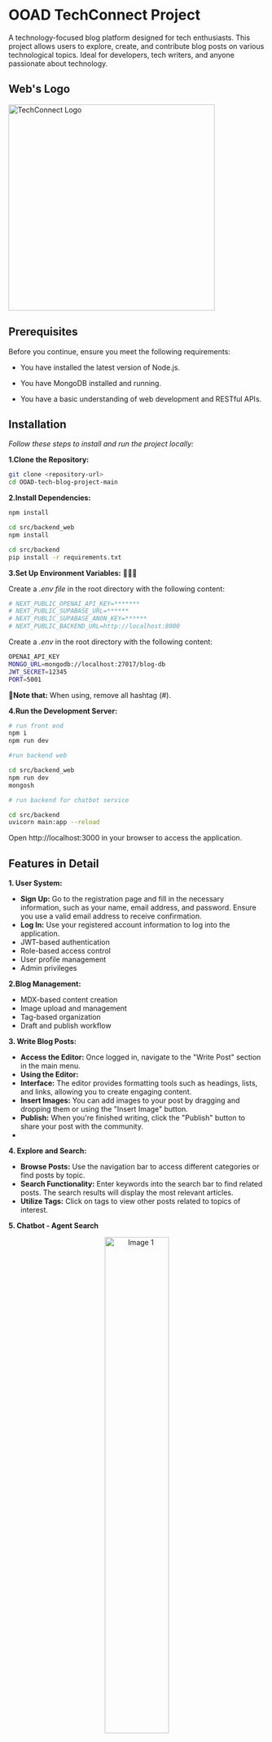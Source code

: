 
# OOAD TechConnect Project

A technology-focused blog platform designed for tech enthusiasts. This project allows users to explore, create, and contribute blog posts on various technological topics. Ideal for developers, tech writers, and anyone passionate about technology.

## Web's Logo
<Image
  className="circular-image"
  src="/public/logo.webp"
  width="405"
  height="405"
  alt="TechConnect Logo"
  sizes="100vw"
/> 

## Prerequisites
Before you continue, ensure you meet the following requirements:

- You have installed the latest version of Node.js.

- You have MongoDB installed and running.

- You have a basic understanding of web development and RESTful APIs.

## Installation
*Follow these steps to install and run the project locally:*

**1.Clone the Repository:**
```bash
git clone <repository-url>
cd OOAD-tech-blog-project-main
```
**2.Install Dependencies:**
```bash
npm install

cd src/backend_web
npm install

cd src/backend
pip install -r requirements.txt
```
**3.Set Up Environment Variables:** 🔑🔑🔑

Create a  *.env file*  in the root directory with the following content:
```bash
# NEXT_PUBLIC_OPENAI_API_KEY=*******
# NEXT_PUBLIC_SUPABASE_URL=******
# NEXT_PUBLIC_SUPABASE_ANON_KEY=******
# NEXT_PUBLIC_BACKEND_URL=http://localhost:8000
```

Create a  *.env*  in the root directory with the following content:
```bash
OPENAI_API_KEY
MONGO_URL=mongodb://localhost:27017/blog-db
JWT_SECRET=12345
PORT=5001
```

**📌Note that:** When using, remove all hashtag (#).

**4.Run the Development Server:**
```bash
# run front end
npm i
npm run dev

#run backend web

cd src/backend_web
npm run dev
mongosh

# run backend for chatbot service

cd src/backend
uvicorn main:app --reload

```
Open http://localhost:3000 in your browser to access the application.

## Features in Detail
**1. User System:**
- **Sign Up:** Go to the registration page and fill in the necessary information, such as your name, email address, and password. Ensure you use a valid email address to receive confirmation.
- **Log In:** Use your registered account information to log into the application.
- JWT-based authentication
- Role-based access control
- User profile management
- Admin privileges

**2.Blog Management:**
- MDX-based content creation
- Image upload and management
- Tag-based organization
- Draft and publish workflow 

**3. Write Blog Posts:**
- **Access the Editor:** Once logged in, navigate to the "Write Post" section in the main menu.
- **Using the Editor:**
- **Interface:** The editor provides formatting tools such as headings, lists, and links, allowing you to create engaging content.
- **Insert Images:** You can add images to your post by dragging and dropping them or using the "Insert Image" button.
- **Publish:** When you're finished writing, click the "Publish" button to share your post with the community.
- 
**4. Explore and Search:**
- **Browse Posts:** Use the navigation bar to access different categories or find posts by topic.
- **Search Functionality:** Enter keywords into the search bar to find related posts. The search results will display the most relevant articles.
- **Utilize Tags:** Click on tags to view other posts related to topics of interest.

**5. Chatbot - Agent Search** 

<p align="center">
  <img src="/demo/chatbot_2.png" alt="Image 1" width="50%">
  <img src="/demo/chatbot.png" alt="Image 2" width="50%">
</p>
Users can ask questions about any blog content, receive detailed answers based on the information provided in the blogs, and obtain direct links to the referenced content within the responses.
📖 Documentation: For detailed information, please refer to the README.md at: https://github.com/ltdoan2004/OOAD-tech-blog-project/blob/main/src/backend/README.md

**5. Switch Theme:**

Users can effortlessly switch between two primary color themes: **purple** and **yellow**. Both color schemes are designed for optimal readability and comfort, suitable for any lighting conditions. The purple theme offers a modern and elegant feel, while the yellow theme provides a warm and vibrant touch, making the content more visually engaging.
Users can ask questions about any blog content, receive detailed answers based on the information provided in the blogs, and obtain direct links to the referenced content within the responses.


## Key Features

### 1. Content Management
- Blog post creation and management through MDX
- Rich text editing with image support
- Tag-based categorization
- Admin dashboard for content management
- Responsive design for all devices

### 2. AI Integration
- AI-powered chatbot (TechBot) for user queries
- Content summarization capabilities
- Related article recommendations
- Built with OpenAI's GPT models
- FAISS vector database for efficient content search

### 3. User Interaction
- Real-time commenting system
- Anonymous and authenticated commenting
- Special highlighting for admin comments
- Comment moderation tools
- User authentication system

### 4. Admin Features
- Secure admin dashboard
- Blog post management (create, edit, delete)
- User management
- Comment moderation
- Analytics and insights

## Tech Stack

### Frontend
- Next.js 13+ (App Router)
- React 18
- TailwindCSS
- ContentLayer for MDX
- JWT for authentication

### Backend
- Express.js (Node.js)
- MongoDB with Mongoose
- FastAPI (Python) for AI services
- FAISS for vector similarity search
- OpenAI API integration

### AI/ML
- LangChain for AI chain operations
- OpenAI Embeddings
- FAISS vector database
- Custom prompt engineering


## Project Structure

## Project Structure
```
├── src/
│   ├── app/               # Next.js pages
│   ├── components/        # React components
│   ├── backend/           # Python AI backend
│   ├── backend_web/       # Node.js backend
│   ├── context/           # React context
│   ├── utils/             # Utility functions
│   ├── content/           # MDX blog posts
├── public/                # Static assets
└── blog_index.faiss/      # FAISS vector database
```

## Contributing
_**We are very happy and satisfied to receive your comments and contributions!**_

If you have any suggestions that could improve this project, please feel free to fork the repository and create a pull request. Alternatively, you can open an issue with the tag "".

**1.Fork the project**

**2.Create your branch**
```bash
git checkout -b yourBranch-name/OOAD-tech-blog-project
```
**3.Commit your changes**
```bash
git add .
git commit -m"your contents"
```
**4.Push to the branch**

_We will probably review your changes, if they are relevant to the project, it will be merged into the master branch_
```bash
git push origin yourBranch-name/OOAD-tech-blog-project
```
**5. Open a pull request**

**Thanks again for your support!❤️**
## Build with
- [Next.js](https://nextjs.org/)
- [Tailwind](https://tailwindcss.com/)
- [MongoDB](https://www.mongodb.com/)
- [Express.js](https://expressjs.com/)
- [Contentlayer](https://www.contentlayer.dev/)
- [Jest](https://jestjs.io/)

## Contact
We'd like to thank all contributors who have helped improve this project:
- Project members:

  🐻  **Lê Thiên Doanh** https://github.com/ltdoan2004

  🐻‍❄️  **Hồ Thiên Trường** https://github.com/TruongHo22306

  🐼  **Nguyễn Thành Nam** https://github.com/ctin2004

- Project link: 
https://github.com/ltdoan2004/OOAD-tech-blog-project

If you have any question, please contact to:

   Email: doanh25032004@gmail.com, hothientruongd@gmail.com, or ngthanhnam990@gmail.com

## References
https://learncodewithdurgesh.com/course/ecommerce-project-using-java-servlet-jsp-hibernate-mysql/154

https://www.youtube.com/watch?v=YJZI992FnG0&list=PLeS7aZkL6GOvXE05d_sbTOEMEC_UmEGa7&index=37

https://www.youtube.com/watch?v=1QGLHOaRLwM

https://github.com/letiendat1002/e-commerce/tree/master 

https://liai.app/

Many thanks to CodeBucks : 🔥🔥🔥
- https://www.youtube.com/@CodeBucks

- https://github.com/codebucks27

- https://codebucks.gumroad.com/


## License

This project is licensed under the MIT License - see the LICENSE file for details.


